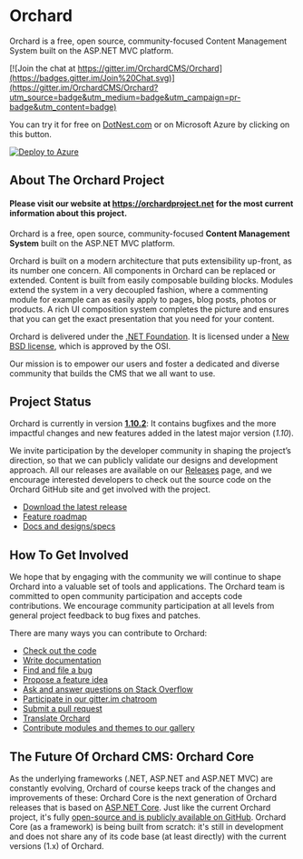 # Orchard

Orchard is a free, open source, community-focused Content Management System built on the ASP.NET MVC platform.

[![Join the chat at https://gitter.im/OrchardCMS/Orchard](https://badges.gitter.im/Join%20Chat.svg)](https://gitter.im/OrchardCMS/Orchard?utm_source=badge&utm_medium=badge&utm_campaign=pr-badge&utm_content=badge)

You can try it for free on [DotNest.com](https://dotnest.com) or on Microsoft Azure by clicking on this button.

[![Deploy to Azure](https://azuredeploy.net/deploybutton.png)](https://portal.azure.com/#create/OutercurveFoundation.OrchardCMS)

## About The Orchard Project

#### Please visit our website at https://orchardproject.net for the most current information about this project.

Orchard is a free, open source, community-focused **Content Management System** built on the ASP.NET MVC platform.

Orchard is built on a modern architecture that puts extensibility up-front, as its number one concern. All components in Orchard can be replaced or extended. Content is built from easily composable building blocks. Modules extend the system in a very decoupled fashion, where a commenting module for example can as easily apply to pages, blog posts, photos or products. A rich UI composition system completes the picture and ensures that you can get the exact presentation that you need for your content.

Orchard is delivered under the [.NET Foundation](https://www.dotnetfoundation.org/projects?searchquery=Orchard&type=project). It is licensed under a [New BSD license](https://www.opensource.org/licenses/bsd-license.php), which is approved by the OSI.

Our mission is to empower our users and foster a dedicated and diverse community that builds the CMS that we all want to use.

## Project Status

Orchard is currently in version **[1.10.2](https://github.com/OrchardCMS/Orchard/releases/tag/1.10.2)**: It contains bugfixes and the more impactful changes and new features added in the latest major version (*1.10*).

We invite participation by the developer community in shaping the project’s direction, so that we can publicly validate our designs and development approach. 
All our releases are available on our [Releases](https://github.com/OrchardCMS/Orchard/releases) page, and we encourage interested developers to check out the source code on the Orchard GitHub site and get involved with the project.

* [Download the latest release](https://github.com/OrchardCMS/Orchard/releases)
* [Feature roadmap](http://docs.orchardproject.net/en/latest/Documentation/Feature-roadmap/)
* [Docs and designs/specs](http://docs.orchardproject.net)

## How To Get Involved

We hope that by engaging with the community we will continue to shape Orchard into a valuable set of tools and applications. The Orchard team is committed to open community participation and accepts code contributions.  We encourage community participation at all levels from general project feedback to bug fixes and patches.  

There are many ways you can contribute to Orchard:

* [Check out the code](https://github.com/OrchardCMS/Orchard)
* [Write documentation](https://github.com/OrchardCMS/OrchardDoc)
* [Find and file a bug](https://github.com/OrchardCMS/Orchard/issues)
* [Propose a feature idea](https://github.com/OrchardCMS/Orchard/issues/new)
* [Ask and answer questions on Stack Overflow](https://stackoverflow.com/questions/tagged/orchardcms)
* [Participate in our gitter.im chatroom](https://gitter.im/OrchardCMS/Orchard)
* [Submit a pull request](http://docs.orchardproject.net/en/latest/Documentation/Contributing-patches/)
* [Translate Orchard](https://crowdin.com/project/orchard-cms)
* [Contribute modules and themes to our gallery](https://gallery.orchardproject.net/)

## The Future Of Orchard CMS: Orchard Core

As the underlying frameworks (.NET, ASP.NET and ASP.NET MVC) are constantly evolving, Orchard of course keeps track of the changes and improvements of these: Orchard Core is the next generation of Orchard releases that is based on [ASP.NET Core](https://www.asp.net/core). Just like the current Orchard project, it's fully [open-source and is publicly available on GitHub](https://github.com/OrchardCMS/OrchardCore). Orchard Core (as a framework) is being built from scratch: it's still in development and does not share any of its code base (at least directly) with the current versions (1.x) of Orchard.
